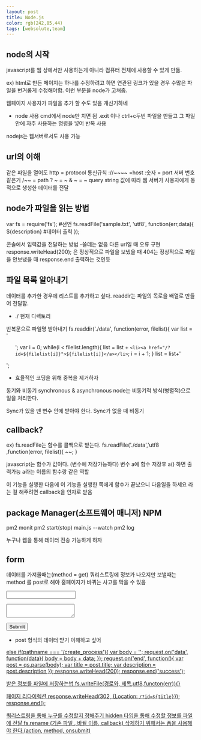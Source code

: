 ```yaml
---
layout: post
title: Node.js
color: rgb(242,85,44)
tags: [websolute,team]
---
```


## node의 시작

javascript를 웹 상에서만 사용하는게 아니라 컴퓨터 전체에 사용할 수 있게 만듦.

ex) html로 만든 페이지는 하나를 수정하려고 하면 연관된 링크가 있을 경우 수많은 파일을 번거롭게 수정해야함. 이런 부분을 node가 고쳐줌.

웹페이지 사용자가 파일을 추가 할 수도 있음 개신기하네

* node 사용
cmd에서 node만 치면 됨 .exit 이나 ctrl+c두번
파일을 만들고 그 파일 안에 자주 사용하는 명령을 넣어 반복 사용

nodejs는 웹서버로서도 사용 가능

## url의 이해
같은 파일을 열어도 
http = protocol 통신규칙
://~~~~ =host 
:숫자 = port 서버 번호 같은거
/~~ = path
? ~ = ~ & ~ = ~ query string 값에 따라 웹 서버가 사용자에게 동적으로 생성한 데이터를 전달

## node가 파일을 읽는 방법
var fs = require('fs');  #선언 
fs.readFile('sample.txt', 'utf8', function(err,data){
    ${description} #데이터 출력
});

콘솔에서 입력값을 전달하는 방법 -쓸데는 없음
다른 url일 때 오류 구현
response.writeHead(200); 은 정상적으로 파일을 보냈을 때
404는 정상적으로 파일을 안보냈을 때
response.end 출력하는 것인듯

## 파일 목록 알아내기
데이터를 추가한 경우에 리스트를 추가하고 싶다.
readdir는 파일의 목로을 배열로 만들어 전달함.
* ./ 현재 디렉토리

반복문으로 파일명 받아내기
fs.readdir('./data', function(error, filelist){
    var list = '<ul>';
    var i = 0;
    while(i < filelist.length){
        list = list + `<li><a href="/?id=${filelist[i]}">${filelist[i]}</a></li>`;
        i = i + 1;
        }
    list = list+'</ul>';

+ 효율적인 코딩을 위해 중복을 제거하자

동기와 비동기
synchronous & asynchronous
node는 비동기적 방식(병렬적)으로 일을 처리한다. 

Sync가 있을 땐 변수 안에 받아야 한다.
Sync가 없을 때 비동기 

## callback?
ex) fs.readFile는 함수를 콜백으로 받는다.
fs.readFile('./data','utf8 ,function(error, filelist){
    ~~;
}

javascript는 함수가 값이다. (변수에 저장가능하다)
변수 a에 함수 저장후 a() 하면 출력가능 a라는 이름의 함수랑 같은 역할

이 기능을 실행한 다음에 이 기능을 실행한 쪽에게 함수가 끝났으니 다음일을 하세요 라는 걸 해주려면 callback을 인자로 받음

## package Manager(소프트웨어 매니저) NPM
pm2 monit 
pm2 start(stop) main.js --watch
pm2 log

누구나 웹을 통해 데이터 전송 가능하게 하자
## form 
데이터를 가져올때는(method = get) 쿼리스트링에 정보가 나오지만 보낼때는 method 를 post로 해야 홈페이지가 바뀌는 사고를 막을 수 있음

<form action="http://localhost:3000/process_create" method="post">
  <p><input type="text" name="title"></p>
  <p>
    <textarea name="description"></textarea>
  </p>
  <p>
    <input type="submit">
  </p>
</form>

* post 형식의 데이터 받기
이해하고 싶어
<a href=https://opentutorials.org/course/3332/21136>
else if(pathname === '/create_process'){
      var body = '';
      request.on('data', function(data){
          body = body + data;
      });
      request.on('end', function(){
          var post = qs.parse(body);
          var title = post.title;
          var description = post.description
      });
      response.writeHead(200);
      response.end('success');
    
받은 정보를 파일에 저장하는법 
fs.writeFile(경로와, 제목,utf8,functon(err)){}

페이지 리다이렉션
response.writeHead(302, {Location: `/?id=${title}`});
response.end();

쿼리스트링을 통해 누구를 수정할지 정해주기
hidden 타입을 통해 수정할 정보를 파일에 전달
fs.rename (기존 파일 , 바뀔 이름, callback)
삭제하기 위해서는 폼을 사용해야 한다.(action, method, onsubmit)















